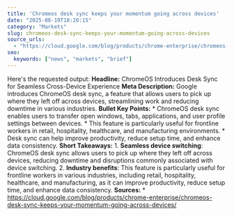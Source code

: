 ```yaml
---
title: 'Chromeos desk sync keeps your momentum going across devices'
date: "2025-08-19T18:20:15"
category: "Markets"
slug: chromeos-desk-sync-keeps-your-momentum-going-across-devices
source_urls:
  - "https://cloud.google.com/blog/products/chrome-enterprise/chromeos-desk-sync-keeps-your-momentum-going-across-devices/"
seo:
  keywords: ["news", "markets", "brief"]
---
```

Here's the requested output:  **Headline:**  ChromeOS Introduces Desk Sync for Seamless Cross-Device Experience  **Meta Description:** Google introduces ChromeOS desk sync, a feature that allows users to pick up where they left off across devices, streamlining work and reducing downtime in various industries.  **Bullet Key Points:**  * ChromeOS desk sync enables users to transfer open windows, tabs, applications, and user profile settings between devices. * This feature is particularly useful for frontline workers in retail, hospitality, healthcare, and manufacturing environments. * Desk sync can help improve productivity, reduce setup time, and enhance data consistency.  **Short Takeaways:**  1. **Seamless device switching**: ChromeOS desk sync allows users to pick up where they left off across devices, reducing downtime and disruptions commonly associated with device switching. 2. **Industry benefits**: This feature is particularly useful for frontline workers in various industries, including retail, hospitality, healthcare, and manufacturing, as it can improve productivity, reduce setup time, and enhance data consistency.  **Sources:**  * https://cloud.google.com/blog/products/chrome-enterprise/chromeos-desk-sync-keeps-your-momentum-going-across-devices/ 
